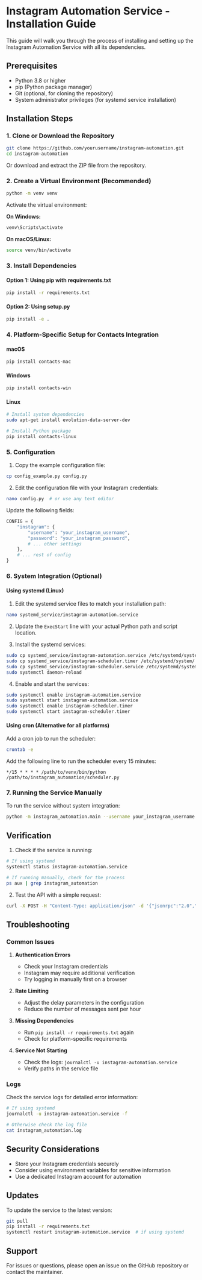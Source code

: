 # Instagram Automation Service - Installation Guide

This guide will walk you through the process of installing and setting up the Instagram Automation Service with all its dependencies.

## Prerequisites

- Python 3.8 or higher
- pip (Python package manager)
- Git (optional, for cloning the repository)
- System administrator privileges (for systemd service installation)

## Installation Steps

### 1. Clone or Download the Repository

```bash
git clone https://github.com/yourusername/instagram-automation.git
cd instagram-automation
```

Or download and extract the ZIP file from the repository.

### 2. Create a Virtual Environment (Recommended)

```bash
python -m venv venv
```

Activate the virtual environment:

**On Windows:**
```bash
venv\Scripts\activate
```

**On macOS/Linux:**
```bash
source venv/bin/activate
```

### 3. Install Dependencies

#### Option 1: Using pip with requirements.txt

```bash
pip install -r requirements.txt
```

#### Option 2: Using setup.py

```bash
pip install -e .
```

### 4. Platform-Specific Setup for Contacts Integration

#### macOS

```bash
pip install contacts-mac
```

#### Windows

```bash
pip install contacts-win
```

#### Linux

```bash
# Install system dependencies
sudo apt-get install evolution-data-server-dev

# Install Python package
pip install contacts-linux
```

### 5. Configuration

1. Copy the example configuration file:

```bash
cp config_example.py config.py
```

2. Edit the configuration file with your Instagram credentials:

```bash
nano config.py  # or use any text editor
```

Update the following fields:
```python
CONFIG = {
    "instagram": {
        "username": "your_instagram_username",
        "password": "your_instagram_password",
        # ... other settings
    },
    # ... rest of config
}
```

### 6. System Integration (Optional)

#### Using systemd (Linux)

1. Edit the systemd service files to match your installation path:

```bash
nano systemd_service/instagram-automation.service
```

2. Update the `ExecStart` line with your actual Python path and script location.

3. Install the systemd services:

```bash
sudo cp systemd_service/instagram-automation.service /etc/systemd/system/
sudo cp systemd_service/instagram-scheduler.timer /etc/systemd/system/
sudo cp systemd_service/instagram-scheduler.service /etc/systemd/system/
sudo systemctl daemon-reload
```

4. Enable and start the services:

```bash
sudo systemctl enable instagram-automation.service
sudo systemctl start instagram-automation.service
sudo systemctl enable instagram-scheduler.timer
sudo systemctl start instagram-scheduler.timer
```

#### Using cron (Alternative for all platforms)

Add a cron job to run the scheduler:

```bash
crontab -e
```

Add the following line to run the scheduler every 15 minutes:

```
*/15 * * * * /path/to/venv/bin/python /path/to/instagram_automation/scheduler.py
```

### 7. Running the Service Manually

To run the service without system integration:

```bash
python -m instagram_automation.main --username your_instagram_username --password your_instagram_password
```

## Verification

1. Check if the service is running:

```bash
# If using systemd
systemctl status instagram-automation.service

# If running manually, check for the process
ps aux | grep instagram_automation
```

2. Test the API with a simple request:

```bash
curl -X POST -H "Content-Type: application/json" -d '{"jsonrpc":"2.0","method":"get_liked_reels","params":{"limit":5},"id":1}' http://localhost:8000/jsonrpc
```

## Troubleshooting

### Common Issues

1. **Authentication Errors**
   - Check your Instagram credentials
   - Instagram may require additional verification
   - Try logging in manually first on a browser

2. **Rate Limiting**
   - Adjust the delay parameters in the configuration
   - Reduce the number of messages sent per hour

3. **Missing Dependencies**
   - Run `pip install -r requirements.txt` again
   - Check for platform-specific requirements

4. **Service Not Starting**
   - Check the logs: `journalctl -u instagram-automation.service`
   - Verify paths in the service file

### Logs

Check the service logs for detailed error information:

```bash
# If using systemd
journalctl -u instagram-automation.service -f

# Otherwise check the log file
cat instagram_automation.log
```

## Security Considerations

- Store your Instagram credentials securely
- Consider using environment variables for sensitive information
- Use a dedicated Instagram account for automation

## Updates

To update the service to the latest version:

```bash
git pull
pip install -r requirements.txt
systemctl restart instagram-automation.service  # if using systemd
```

## Support

For issues or questions, please open an issue on the GitHub repository or contact the maintainer.
